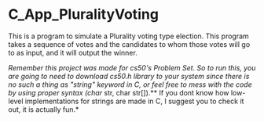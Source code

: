 # C_App_PluralityVoting

This is a program to simulate a Plurality voting type election. This program takes a sequence of votes and the candidates to whom those votes will go to as input, 
and it will output the winner.

*Remember this project was made for cs50's Problem Set. So to run this, you are going to need to download cs50.h library to your system since there is no such a thing 
as "string" keyword in C, or feel free to mess with the code by using proper syntax  (char* str, char str[]).** If you dont know how low-level implementations for 
strings are made in C, I suggest you to check it out, it is actually fun.*
